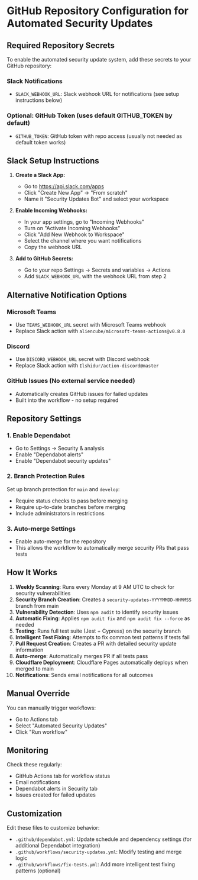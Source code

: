 # GitHub Repository Configuration for Automated Security Updates

## Required Repository Secrets

To enable the automated security update system, add these secrets to your GitHub repository:

### Slack Notifications
- `SLACK_WEBHOOK_URL`: Slack webhook URL for notifications (see setup instructions below)

### Optional: GitHub Token (uses default GITHUB_TOKEN by default)
- `GITHUB_TOKEN`: GitHub token with repo access (usually not needed as default token works)

## Slack Setup Instructions

1. **Create a Slack App:**
   - Go to https://api.slack.com/apps
   - Click "Create New App" → "From scratch"
   - Name it "Security Updates Bot" and select your workspace

2. **Enable Incoming Webhooks:**
   - In your app settings, go to "Incoming Webhooks"
   - Turn on "Activate Incoming Webhooks"
   - Click "Add New Webhook to Workspace"
   - Select the channel where you want notifications
   - Copy the webhook URL

3. **Add to GitHub Secrets:**
   - Go to your repo Settings → Secrets and variables → Actions
   - Add `SLACK_WEBHOOK_URL` with the webhook URL from step 2

## Alternative Notification Options

### Microsoft Teams
- Use `TEAMS_WEBHOOK_URL` secret with Microsoft Teams webhook
- Replace Slack action with `aliencube/microsoft-teams-actions@v0.8.0`

### Discord
- Use `DISCORD_WEBHOOK_URL` secret with Discord webhook
- Replace Slack action with `Ilshidur/action-discord@master`

### GitHub Issues (No external service needed)
- Automatically creates GitHub issues for failed updates
- Built into the workflow - no setup required

## Repository Settings

### 1. Enable Dependabot
- Go to Settings → Security & analysis
- Enable "Dependabot alerts"
- Enable "Dependabot security updates"

### 2. Branch Protection Rules
Set up branch protection for `main` and `develop`:
- Require status checks to pass before merging
- Require up-to-date branches before merging
- Include administrators in restrictions

### 3. Auto-merge Settings
- Enable auto-merge for the repository
- This allows the workflow to automatically merge security PRs that pass tests

## How It Works

1. **Weekly Scanning**: Runs every Monday at 9 AM UTC to check for security vulnerabilities
2. **Security Branch Creation**: Creates a `security-updates-YYYYMMDD-HHMMSS` branch from main
3. **Vulnerability Detection**: Uses `npm audit` to identify security issues
4. **Automatic Fixing**: Applies `npm audit fix` and `npm audit fix --force` as needed
5. **Testing**: Runs full test suite (Jest + Cypress) on the security branch
6. **Intelligent Test Fixing**: Attempts to fix common test patterns if tests fail
7. **Pull Request Creation**: Creates a PR with detailed security update information
8. **Auto-merge**: Automatically merges PR if all tests pass
9. **Cloudflare Deployment**: Cloudflare Pages automatically deploys when merged to main
10. **Notifications**: Sends email notifications for all outcomes

## Manual Override

You can manually trigger workflows:
- Go to Actions tab
- Select "Automated Security Updates"
- Click "Run workflow"

## Monitoring

Check these regularly:
- GitHub Actions tab for workflow status
- Email notifications
- Dependabot alerts in Security tab
- Issues created for failed updates

## Customization

Edit these files to customize behavior:
- `.github/dependabot.yml`: Update schedule and dependency settings (for additional Dependabot integration)
- `.github/workflows/security-updates.yml`: Modify testing and merge logic
- `.github/workflows/fix-tests.yml`: Add more intelligent test fixing patterns (optional)
